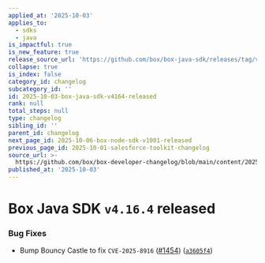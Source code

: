 ```yaml
---
applied_at: '2025-10-03'
applies_to:
  - sdks
  - java
is_impactful: true
is_new_feature: true
release_source_url: 'https://github.com/box/box-java-sdk/releases/tag/v4.16.4'
collapse: true
is_index: false
category_id: changelog
subcategory_id: ''
id: 2025-10-03-box-java-sdk-v4164-released
rank: null
total_steps: null
type: changelog
sibling_id: ''
parent_id: changelog
next_page_id: 2025-10-06-box-node-sdk-v1001-released
previous_page_id: 2025-10-01-salesforce-toolkit-changelog
source_url: >-
  https://github.com/box/box-developer-changelog/blob/main/content/2025/10-03-box-java-sdk-v4164-released.md
published_at: '2025-10-03'
---
```

# Box Java SDK `v4.16.4` released

### Bug Fixes

* Bump Bouncy Castle to fix `CVE-2025-8916` ([#1454][1]) ([`a3605f4`][2])

[1]: https://github.com/box/box-java-sdk/issues/1454

[2]: https://github.com/box/box-java-sdk/commit/a3605f47b4c5ee6b053f0940f9a06cba0a5c2584